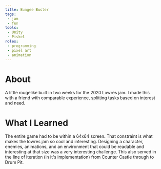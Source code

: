 ```yaml
---
title: Bungee Buster
tags:
 - jam
 - fun
tools:
 - Unity
 - Piskel
roles:
 - programming
 - pixel art
 - animation
---
```


# About
A little rougelike built in two weeks for the 2020 Lowres jam. I made this with a friend with comparable experience, splitting tasks based on interest and need.

# What I Learned
The entire game had to be within a 64x64 screen. That constraint is what makes the lowres jam so cool and interesting. Designing a character, enemies, animations, and an environment that could be readable and interesting at that size was a very interesting challenge. This also served in the line of iteration (in it's implementation) from Counter Castle through to Drum Pit.
